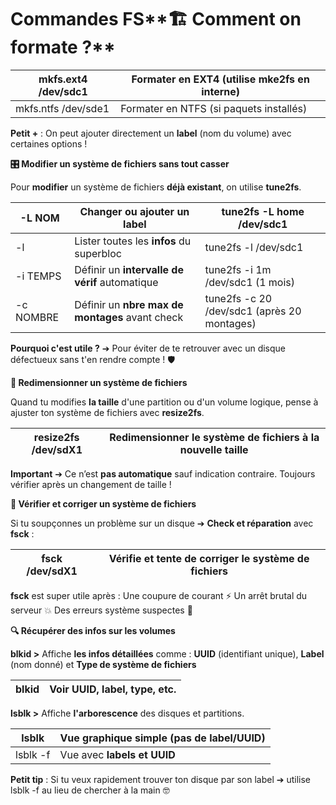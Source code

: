 # Commandes FS**🏗️ Comment on formate ?**

| mkfs.ext4 /dev/sdc1 | Formater en EXT4 (utilise mke2fs en interne) |
|---------------------|----------------------------------------------|
| mkfs.ntfs /dev/sde1 | Formater en NTFS (si paquets installés)      |

**Petit +** : On peut ajouter directement un **label** (nom du volume) avec certaines options !



**🎛️ Modifier un système de fichiers sans tout casser**

Pour **modifier** un système de fichiers **déjà existant**, on utilise **tune2fs**.

| -L NOM | Changer ou ajouter un **label** | tune2fs -L home /dev/sdc1 |
|----|----|----|
| -l | Lister toutes les **infos** du superbloc | tune2fs -l /dev/sdc1 |
| -i TEMPS | Définir un **intervalle de vérif** automatique | tune2fs -i 1m /dev/sdc1 (1 mois) |
| -c NOMBRE | Définir un **nbre max de montages** avant check | tune2fs -c 20 /dev/sdc1 (après 20 montages) |

**Pourquoi c'est utile ?** ➔ Pour éviter de te retrouver avec un disque défectueux sans t'en rendre compte ! 🛡️



**📏 Redimensionner un système de fichiers**

Quand tu modifies **la taille** d'une partition ou d'un volume logique, pense à ajuster ton système de fichiers avec **resize2fs**.

| resize2fs /dev/sdX1 | Redimensionner le système de fichiers à la nouvelle taille |
|----|----|

**Important** ➔ Ce n’est **pas automatique** sauf indication contraire. Toujours vérifier après un changement de taille !



**🧹 Vérifier et corriger un système de fichiers**

Si tu soupçonnes un problème sur un disque ➔ **Check et réparation** avec **fsck** :

| fsck /dev/sdX1 | Vérifie et tente de corriger le système de fichiers |
|----------------|-----------------------------------------------------|

**fsck** est super utile après : Une coupure de courant ⚡ Un arrêt brutal du serveur 💥 Des erreurs système suspectes 🧐



**🔍 Récupérer des infos sur les volumes**

**blkid >** Affiche **les infos détaillées** comme : **UUID** (identifiant unique), **Label** (nom donné) et **Type de système de fichiers**

| blkid | Voir UUID, label, type, etc. |
|-------|------------------------------|

**lsblk >** Affiche **l'arborescence** des disques et partitions.

| lsblk    | Vue graphique simple (pas de label/UUID) |
|----------|------------------------------------------|
| lsblk -f | Vue avec **labels et UUID**              |

**Petit tip** : Si tu veux rapidement trouver ton disque par son label ➔ utilise lsblk -f au lieu de chercher à la main 🤓
